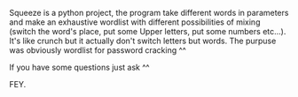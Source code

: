 Squeeze is a python project, the program take different words in parameters and make an exhaustive wordlist with different possibilities of mixing (switch the word's place, put some Upper letters, put some numbers etc...). It's like crunch but it actually don't switch letters but words. The purpuse was obviously wordlist for password cracking ^^

If you have some questions just ask ^^

FEY.
